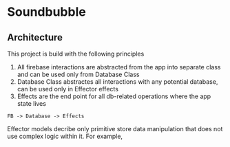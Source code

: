 # Soundbubble

## Architecture 

This project is build with the following principles
1. All firebase interactions are abstracted from the app into separate class and can be used only from Database Class
2. Database Class abstractes all interactions with any potential database, can be used only in Effector effects
3. Effects are the end point for all db-related operations where the app state lives

`FB -> Database -> Effects`

Effector models decribe only primitive store data manipulation that does not use complex logic within it.
For example, 

